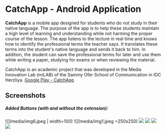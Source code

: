 # CatchApp - Android Application
**CatchApp** is a mobile app designed for students who do not study in their native language. The purpose of the app is to help these students maintain a high level of learning and understanding while not harming the proper course of the lesson. The app listens to the lecture in real time and knows how to identify the professional terms the teacher says. It translates these terms into the student's native language and sends it back to him. In addition, the student can save the professional terms for later and use them while writing a paper, studying for exams or when reviewing the material.

CatchApp is an academic project that was developed in the Media Innovation Lab (miLAB) of the Sammy Ofer School of Communication in IDC Herzliya.
[Google Play - CatchApp](https://play.google.com/store/apps/details?id=com.catchapp.nitai.client_nitai)


## Screenshots
##### Added Buttons (with and without the extension):
![](media/img6.jpeg | width=100)
![](media/img1.jpeg =250x250)
![](media/img4.jpeg)
![](media/img5.jpeg)
![](media/img3.jpeg)
![](media/img2.jpeg)

